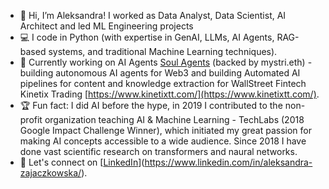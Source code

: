 - 👋 Hi, I’m Aleksandra! I worked as Data Analyst, Data Scientist, AI Architect and led ML Engineering projects
- 💻 I code in Python (with expertise in GenAI, LLMs, AI Agents, RAG-based systems, and traditional Machine Learning techniques).
- 📌 Currently working on AI Agents [Soul Agents](https://www.x.com/soul_agents/) (backed by mystri.eth) - building autonomous AI agents for Web3 and building Automated AI pipelines for content and knowledge extraction for WallStreet Fintech Kinetix Trading [https://www.kinetixtt.com/](https://www.kinetixtt.com/).
- 🏆 Fun fact: I did AI before the hype, in 2019 I contributed to the non-profit organization teaching AI & Machine Learning - TechLabs (2018 Google Impact Challenge Winner), which initiated my great passion for making AI concepts accessible to a wide audience. Since 2018 I have done vast scientific research on transformers and naural networks.
- 🔗 Let's connect on [[LinkedIn]([your-linkedin-url](https://www.linkedin.com/in/aleksandra-zajaczkowska/))](https://www.linkedin.com/in/aleksandra-zajaczkowska/).

